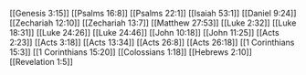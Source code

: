[[Genesis 3:15]]
[[Psalms 16:8]]
[[Psalms 22:1]]
[[Isaiah 53:1]]
[[Daniel 9:24]]
[[Zechariah 12:10]]
[[Zechariah 13:7]]
[[Matthew 27:53]]
[[Luke 2:32]]
[[Luke 18:31]]
[[Luke 24:26]]
[[Luke 24:46]]
[[John 10:18]]
[[John 11:25]]
[[Acts 2:23]]
[[Acts 3:18]]
[[Acts 13:34]]
[[Acts 26:8]]
[[Acts 26:18]]
[[1 Corinthians 15:3]]
[[1 Corinthians 15:20]]
[[Colossians 1:18]]
[[Hebrews 2:10]]
[[Revelation 1:5]]
